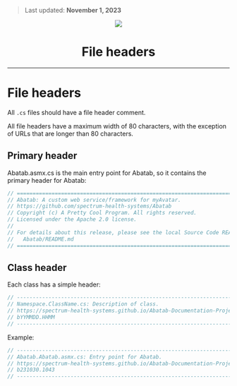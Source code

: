 > Last updated: **November 1, 2023**

<div align="center">

![](_attachments/AbatabDocumentationProjectLogo.png)
	<h1>
		File headers
	</h1>
</div>

***

# File headers

All `.cs` files should have a file header comment.

All file headers have a maximum width of 80 characters, with the exception of URLs that are longer than 80 characters.

## Primary header

Abatab.asmx.cs is the main entry point for Abatab, so it contains the primary header for Abatab:

```csharp
// =============================================================================
// Abatab: A custom web service/framework for myAvatar.
// https://github.com/spectrum-health-systems/Abatab
// Copyright (c) A Pretty Cool Program. All rights reserved.
// Licensed under the Apache 2.0 license.
//
// For details about this release, please see the local Source Code README.md:
//   Abatab/README.md
// =============================================================================
```

## Class header

Each class has a simple header:

```csharp
// -----------------------------------------------------------------------------
// Namespace.ClassName.cs: Description of class.
// https://spectrum-health-systems.github.io/Abatab-Documentation-Project/<FileName.html>
// bYYMMDD.HHMM
// -----------------------------------------------------------------------------
```

Example:

```csharp
// -----------------------------------------------------------------------------
// Abatab.Abatab.asmx.cs: Entry point for Abatab.
// https://spectrum-health-systems.github.io/Abatab-Documentation-Project/Source%20code/Abatab/Abatab.asmx.cs.html
// b231030.1043
// -----------------------------------------------------------------------------
```

